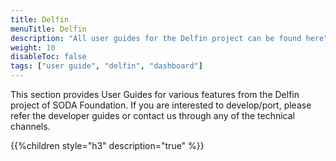 ```yaml
---
title: Delfin
menuTitle: Delfin
description: "All user guides for the Delfin project can be found here"
weight: 10
disableToc: false
tags: ["user guide", "delfin", "dashboard"] 
---
```

This section provides User Guides for various features from the Delfin project of SODA Foundation. If you are interested to develop/port, please refer the developer guides or contact us through any of the technical channels.

{{%children style="h3" description="true" %}}
  